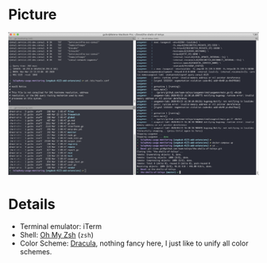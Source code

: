 # Picture

![Screenshot](screenshot.png)

# Details

* Terminal emulator: iTerm
* Shell: [Oh My Zsh](https://ohmyz.sh) (`zsh`)
* Color Scheme: [Dracula](https://draculatheme.com), nothing fancy here, I just like to unify all color schemes.
